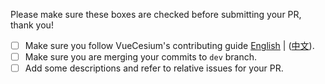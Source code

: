 Please make sure these boxes are checked before submitting your PR, thank you!

* [ ] Make sure you follow VueCesium's contributing guide [English](https://github.com/zouyaoji/vue-cesium/blob/master/.github/CONTRIBUTING.en-US.md) | ([中文](https://github.com/zouyaoji/vue-cesium/blob/master/.github/CONTRIBUTING.zh-CN.md)).
* [ ] Make sure you are merging your commits to `dev` branch.
* [ ] Add some descriptions and refer to relative issues for your PR.
